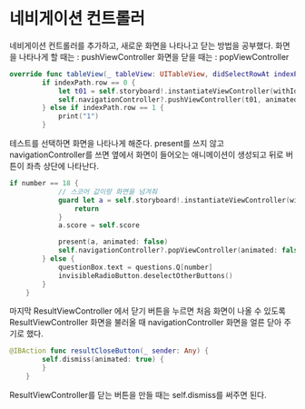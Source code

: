 # 네비게이션 컨트롤러


네비게이션 컨트롤러를 추가하고, 새로운 화면을 나타나고 닫는 방법을 공부했다.
화면을 나타나게 할 때는 : pushViewController
화면을 닫을 때는 : popViewController

```swift
override func tableView(_ tableView: UITableView, didSelectRowAt indexPath: IndexPath) {
        if indexPath.row == 0 {
            let t01 = self.storyboard!.instantiateViewController(withIdentifier: "TestNo1")
            self.navigationController?.pushViewController(t01, animated: true)
        } else if indexPath.row == 1 {
            print("1")
        }
```


테스트를 선택하면 화면을 나타나게 해준다.
present를 쓰지 않고 navigationController를 쓰면 옆에서 화면이 들어오는 애니메이션이 생성되고 뒤로 버튼이 좌측 상단에 나타난다.


```swift
if number == 18 {
            // 스코어 값이랑 화면을 넘겨줘
            guard let a = self.storyboard!.instantiateViewController(withIdentifier: "RVC" ) as? ResultViewController else {
                return
            }
            a.score = self.score

            present(a, animated: false)
            self.navigationController?.popViewController(animated: false)
        } else {
            questionBox.text = questions.Q[number]
            invisibleRadioButton.deselectOtherButtons()
        }
    }
```


마지막 ResultViewController 에서 닫기 버튼을 누르면 처음 화면이 나올 수 있도록 ResultViewController 화면을 불러올 때 navigationController 화면을 얼른 닫아 주기로 했다.


```swift
@IBAction func resultCloseButton(_ sender: Any) {
        self.dismiss(animated: true) {
        }
    }
```


ResultViewController를 닫는 버튼을 만들 때는 self.dismiss를 써주면 된다.
